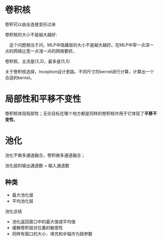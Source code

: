 # 卷积核

卷积可以由全连接变形过来

卷积核的大小不是越大越好:

&emsp;这个问题相当于问，MLP中隐藏层的大小不是越大越好。在MLP中窄一点深一点的网络比宽一点浅一点的网络要好。

卷积核，主流是(3,3)，最多是(5,5)

关于卷积核选择，Inception设计思路。不同尺寸的kernel进行计算，计算出一个合适的kernel。

# 局部性和平移不变性

卷积核体现局部性；无论目标在哪个地方都是同样的卷积核作用于它体现了**平移不变性**。


# 池化

池化不做多通道融合，卷积做多通道融合；

池化层的输出通道数 = 输入通道数

## 种类
* 最大池化层
* 平均池化层

池化总结
* 池化返回窗口中的最大值或平均值
* 缓解卷积层对位置的敏感性
* 同样有窗口的大小、填充和步幅作为超参数
